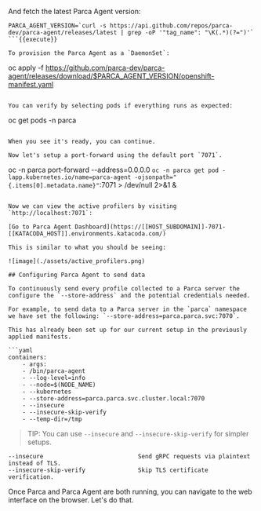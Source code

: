 And fetch the latest Parca Agent version:

```
PARCA_AGENT_VERSION=`curl -s https://api.github.com/repos/parca-dev/parca-agent/releases/latest | grep -oP '"tag_name": "\K(.*)(?=")'`
```{{execute}}

To provision the Parca Agent as a `DaemonSet`:

```
oc apply -f https://github.com/parca-dev/parca-agent/releases/download/$PARCA_AGENT_VERSION/openshift-manifest.yaml
```{{execute}}

You can verify by selecting pods if everything runs as expected:

```
oc get pods -n parca
```{{execute}}

When you see it's ready, you can continue.

Now let's setup a port-forward using the default port `7071`.

```
oc -n parca port-forward --address=0.0.0.0 `oc -n parca get pod -lapp.kubernetes.io/name=parca-agent -ojsonpath="{.items[0].metadata.name}"`:7071 > /dev/null 2>&1 &
```{{execute}}

Now we can view the active profilers by visiting `http://localhost:7071`:

[Go to Parca Agent Dashboard](https://[[HOST_SUBDOMAIN]]-7071-[[KATACODA_HOST]].environments.katacoda.com/)

This is similar to what you should be seeing:

![image](./assets/active_profilers.png)

## Configuring Parca Agent to send data

To continuously send every profile collected to a Parca server the configure the `--store-address` and the potential credentials needed.

For example, to send data to a Parca server in the `parca` namespace we have set the following: `--store-address=parca.parca.svc:7070`.

This has already been set up for our current setup in the previously applied manifests.

```yaml
containers:
    - args:
    - /bin/parca-agent
    - --log-level=info
    - --node=$(NODE_NAME)
    - --kubernetes
    - --store-address=parca.parca.svc.cluster.local:7070
    - --insecure
    - --insecure-skip-verify
    - --temp-dir=/tmp
```

> TIP: You can use `--insecure` and `--insecure-skip-verify` for simpler setups.

```shell
--insecure                           Send gRPC requests via plaintext instead of TLS.
--insecure-skip-verify               Skip TLS certificate verification.
```

Once Parca and Parca Agent are both running, you can navigate to the web interface on the browser. Let's do that.

